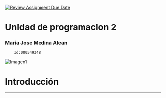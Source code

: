 [![Review Assignment Due Date](https://classroom.github.com/assets/deadline-readme-button-22041afd0340ce965d47ae6ef1cefeee28c7c493a6346c4f15d667ab976d596c.svg)](https://classroom.github.com/a/keXHnCl3)
# Unidad de programacion 2
### Maria Jose Medina Alean 
        Id:000549348

 ![Imagen1](../prog-2510-eval-u2-mwaeroupb/Imagenes/brain-10813_256.gifimagen/)

 # Introducción


---

